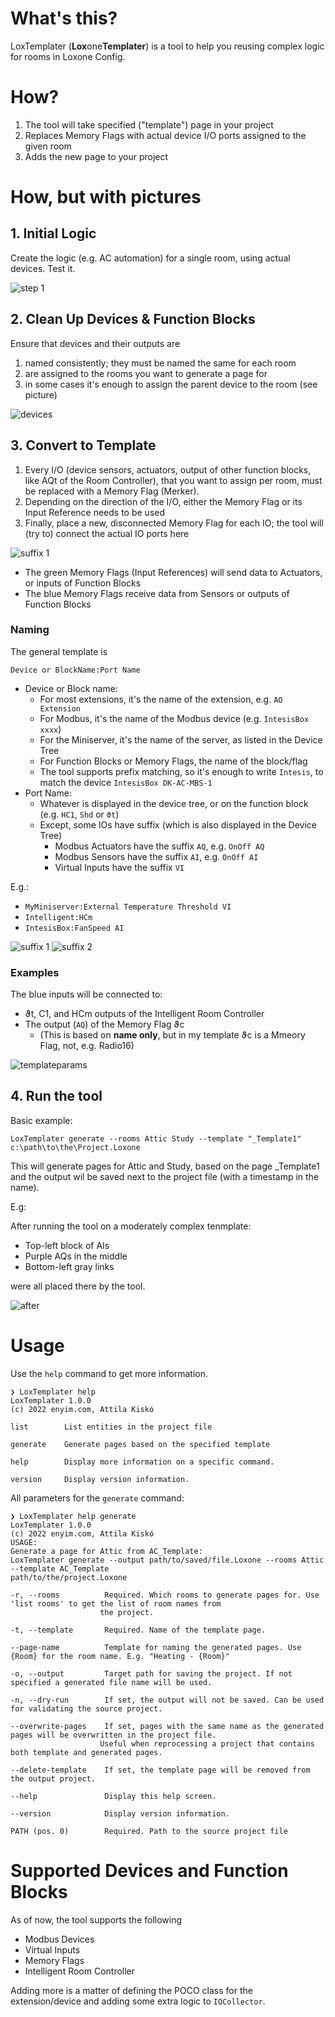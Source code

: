 # What's this?

LoxTemplater (**Lox**one**Templater**) is a tool to help you reusing complex logic for rooms in Loxone Config.

# How?

1. The tool will take specified ("template") page in your project
2. Replaces Memory Flags with actual device I/O ports assigned to the given room
3. Adds the new page to your project

# How, but with pictures

## 1. Initial Logic
Create the logic (e.g. AC automation) for a single room, using actual devices. Test it.

![step 1](docs/step1.png)

## 2. Clean Up Devices & Function Blocks

Ensure that devices and their outputs are

1. named consistently; they must be named the same for each room
2. are assigned to the rooms you want to generate a page for
3. in some cases it's enough to assign the parent device to the room (see picture)

![devices](docs/devices_2.png)

## 3. Convert to Template

1. Every I/O (device sensors, actuators, output of other function blocks, like AQt of the Room Controller), that you want to assign per room, must be replaced with a Memory Flag (Merker).
2. Depending on the direction of the I/O, either the Memory Flag or its Input Reference needs to be used
3. Finally, place a new, disconnected Memory Flag for each IO; the tool will (try to) connect the actual IO ports here

![suffix 1](docs/templateparams.png)

- The green Memory Flags (Input References) will send data to Actuators, or inputs of Function Blocks
- The blue Memory Flags receive data from Sensors or outputs of Function Blocks

### Naming

The general template is

    Device or BlockName:Port Name

- Device or Block name:
    - For most extensions, it's the name of the extension, e.g. `AO Extension`
    - For Modbus, it's the name of the Modbus device (e.g. `IntesisBox xxxx`)
    - For the Miniserver, it's the name of the server, as listed in the Device Tree
    - For Function Blocks or Memory Flags, the name of the block/flag
    - The tool supports prefix matching, so it's enough to write `Intesis`, to match the device `IntesisBox DK-AC-MBS-1`
- Port Name:
    - Whatever is displayed in the device tree, or on the function block (e.g. `HC1`, `Shd` or `ϑt`)
    - Except, some IOs have suffix (which is also displayed in the Device Tree)
        - Modbus Actuators have the suffix `AQ`, e.g. `OnOff AQ`
        - Modbus Sensors have the suffix `AI`, e.g. `OnOff AI`
        - Virtual Inputs have the suffix `VI`

E.g.:

- `MyMiniserver:External Temperature Threshold VI`
- `Intelligent:HCm`
- `IntesisBox:FanSpeed AI`


![suffix 1](docs/suffix_1_2.png)
![suffix 2](docs/suffix_2_2.png)

### Examples

The blue inputs will be connected to:

- ϑt, C1, and HCm outputs of the Intelligent Room Controller
- The output (`AQ`) of the Memory Flag ϑc
    - (This is based on **name only**, but in my template ϑc is a Mmeory Flag, not, e.g. Radio16)

![templateparams](docs/templateparams.png)

## 4. Run the tool

Basic example:

    LoxTemplater generate --rooms Attic Study --template "_Template1" c:\path\to\the\Project.Loxone

This will generate pages for Attic and Study, based on the page _Template1 and the output wil be saved next to the project file (with a timestamp in the name).

E.g:

After running the tool on a moderately complex tenmplate:

- Top-left block of AIs
- Purple AQs in the middle
- Bottom-left gray links 

were all placed there by the tool.

![after](docs/after.png)


# Usage


Use the `help` command to get more information.

    ❯ LoxTemplater help
    LoxTemplater 1.0.0
    (c) 2022 enyim.com, Attila Kiskó

    list        List entities in the project file

    generate    Generate pages based on the specified template

    help        Display more information on a specific command.

    version     Display version information.

All parameters for the `generate` command:

    ❯ LoxTemplater help generate
    LoxTemplater 1.0.0
    (c) 2022 enyim.com, Attila Kiskó
    USAGE:
    Generate a page for Attic from AC_Template:
    LoxTemplater generate --output path/to/saved/file.Loxone --rooms Attic --template AC_Template
    path/to/the/project.Loxone

    -r, --rooms          Required. Which rooms to generate pages for. Use 'list rooms' to get the list of room names from
                        the project.

    -t, --template       Required. Name of the template page.

    --page-name          Template for naming the generated pages. Use {Room} for the room name. E.g. "Heating - {Room}"

    -o, --output         Target path for saving the project. If not specified a generated file name will be used.

    -n, --dry-run        If set, the output will not be saved. Can be used for validating the source project.

    --overwrite-pages    If set, pages with the same name as the generated pages will be overwritten in the project file.
                        Useful when reprocessing a project that contains both template and generated pages.

    --delete-template    If set, the template page will be removed from the output project.

    --help               Display this help screen.

    --version            Display version information.

    PATH (pos. 0)        Required. Path to the source project file

# Supported Devices and Function Blocks

As of now, the tool supports the following

- Modbus Devices
- Virtual Inputs
- Memory Flags
- Intelligent Room Controller

Adding more is a matter of defining the POCO class for the extension/device and adding some extra logic to `IOCollector`.
